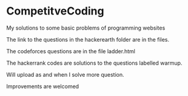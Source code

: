 # CompetitveCoding
My solutions to some basic problems of programming websites

The link to the questions in the hackerearth folder are in the files.

The codeforces questions are in the file ladder.html

The hackerrank codes are solutions to the questions labelled warmup.

Will upload as and when I solve more question.

Improvements are welcomed
